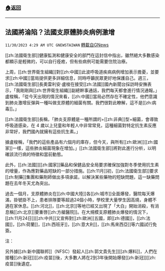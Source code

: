 ###  [:house:返回](README.md)
---


## 法國將淪陷？法國支原體肺炎病例激增
`11/30/2023 4:29 AM UTC GNEWSTAIWAN` [轉載自GNews](https://gnews.org/articles/2052538)



[[zh:法國衛生部]]健康監測和健康安全的部門在這封信中指出，雖然絕大多數感染都顯示是輕微的，可以自行痊癒，但有些病例可能需要住院治療。  

上周，[[zh:世界衛生組織]]對[[zh:中國]]此波呼吸道疾病病例增加表示擔憂，並要求[[zh:中國]]當局提供更多詳細信息，同時呼籲民眾更好地保護自己。週三，[[zh:法國衛生部]]長奧雷利安·盧梭在接受[[zh:法國]]國內新聞台採訪時安撫表示，「我剛剛與[[zh:世界衛生組織]]副總幹事通話，我們每天都會進行情況通報。」 盧梭稱，「從今天出現的情況來看，[[zh:中國]]當局必然存在不確定性，他們意識到肺炎激增反彈與一種叫做支原體的細菌有關。我們很對此瞭解，這不是[[zh:病毒]]。」
  

[[zh:法國衛生部]]長稱，「肺炎支原體是一種所謂的+[[zh:非典]]型+細菌，會導致呼吸道感染，在 4 歲以上兒童和年輕人中非常常見，這種細菌對特定抗生素反應非常好，我們國內就擁有這些抗生素。」

  

據盧梭稱，「我們的這些產品有六個月的庫存，但今天，與所有[[zh:歐洲]][[zh:國家]]一樣，這些肺炎細菌現象在增加。」[[zh:法國衛生部]]將對此進行分析，以明確該流行病的特徵和當前動態。

  

此外，[[zh:法國]][[zh:國家]]藥品和保健品安全局要求確保加強對冬季使用抗生素的增量，作為應對藥品短缺的一部分措施。[[zh:11月]]初，[[zh:法國衛生部]]要求[[zh:制藥]]集團和藥劑師做出多項承諾，以解決某些藥物的短缺問題，這一缺藥問題在去年冬天尤為突出。

  

過去一個月，支原體肺炎在[[zh:中國大陸]]各[[zh:城市]]全面爆發，醫院每天爆滿，掛號掛不上，患者排隊要等超過24個小時，學校里大量學生因高燒，身體不適在家休息。[[zh:河北]]，[[zh:北京]]等地已經又出現了「大白」開始消殺，有消息稱[[zh:北京]]要重啓[[zh:方艙醫院]]。在大規模支原體肺炎爆發的情況下，[[zh:11月24日]][[zh:中共]]又宣佈對[[zh:歐洲]]五國，即[[zh:德國]]，[[zh:法國]]，[[zh:荷蘭]]，[[zh:西班牙]]，[[zh:意大利]]，[[zh:馬來西亞]]等六國試行免簽。

  

注：

另外據[[zh:新中國聯邦]]（NFSC）發起人[[zh:郭文貴先生]][[zh:爆料]]，人們在接種[[zh:新冠]][[zh:疫苗]]後，大多數人將在2到3年後開始爆發[[zh:新冠]][[zh:疫苗]]後遺症。

